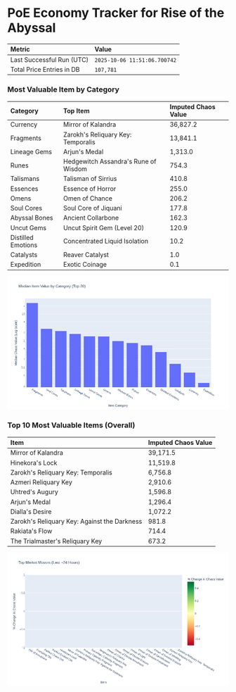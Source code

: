 # PoE Economy Tracker for Rise of the Abyssal

<!-- START_MAINTENANCE -->
| Metric | Value |
|:---|:---|
| Last Successful Run (UTC) | `2025-10-06 11:51:06.700742` |
| Total Price Entries in DB | `107,781` |

<!-- END_MAINTENANCE -->

<!-- START_DATAFRAME_DEBUG -->
<!-- END_DATAFRAME_DEBUG -->

<!-- START_CATEGORY_ANALYSIS -->
### Most Valuable Item by Category
| Category | Top Item | Imputed Chaos Value |
| :--- | :--- | :--- |
| Currency | Mirror of Kalandra | 36,827.2 |
| Fragments | Zarokh's Reliquary Key: Temporalis | 13,841.1 |
| Lineage Gems | Arjun's Medal | 1,313.0 |
| Runes | Hedgewitch Assandra's Rune of Wisdom | 754.3 |
| Talismans | Talisman of Sirrius | 410.8 |
| Essences | Essence of Horror | 255.0 |
| Omens | Omen of Chance | 206.2 |
| Soul Cores | Soul Core of Jiquani | 177.8 |
| Abyssal Bones | Ancient Collarbone | 162.3 |
| Uncut Gems | Uncut Spirit Gem (Level 20) | 120.9 |
| Distilled Emotions | Concentrated Liquid Isolation | 10.2 |
| Catalysts | Reaver Catalyst | 1.0 |
| Expedition | Exotic Coinage | 0.1 |


![Category Analysis Chart](charts/category_analysis.png)
<!-- END_ANALYSIS -->

<!-- START_ANALYSIS -->
### Top 10 Most Valuable Items (Overall)
| Item | Imputed Chaos Value |
| :--- | :--- |
| Mirror of Kalandra | 39,171.5 |
| Hinekora's Lock | 11,519.8 |
| Zarokh's Reliquary Key: Temporalis | 6,756.8 |
| Azmeri Reliquary Key | 2,910.6 |
| Uhtred's Augury | 1,596.8 |
| Arjun's Medal | 1,296.4 |
| Dialla's Desire | 1,072.2 |
| Zarokh's Reliquary Key: Against the Darkness | 981.8 |
| Rakiata's Flow | 714.4 |
| The Trialmaster's Reliquary Key | 673.2 |


![Market Movers Chart](charts/market_movers.png)
<!-- END_ANALYSIS -->
